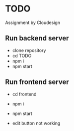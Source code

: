 # TODO
Assignment by Cloudesign

## Run backend server 
 - clone repository 
 - cd TODO
 - npm i
 - npm start

 ## Run frontend server
 - cd frontend
 - npm i 
 - npm start

 - edit button not working
